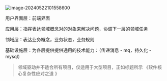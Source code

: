 ![image-20240522101558600](http://tc.masterjoy.top/typory/image-20240522101558600.png)

用户界面层：前端界面

应用层：指挥表达领域概念对的对象来解决问题，协调下一层的领域任务

领域层：表达业务概念，业务状态，业务规则

基础设施层：为各层提供提供通用的技术能力：（传递消息 - mq，持久化 - mysql）

> 领域驱动并不适合所有项目，仅适用于大型项目，正如标题所示 《软件核心复杂性应对之道 》